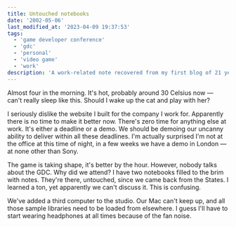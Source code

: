 ```yaml
---
title: Untouched notebooks
date: '2002-05-06'
last_modified_at: '2023-04-09 19:37:53'
tags:
  - 'game developer conference'
  - 'gdc'
  - 'personal'
  - 'video game'
  - 'work'
description: 'A work-related note recovered from my first blog of 21 years ago.'
---
```

Almost four in the morning. It's hot, probably around 30 Celsius now — can't really sleep like this. Should I wake up the cat and play with her?

I seriously dislike the website I built for the company I work for. Apparently there is no time to make it better now. There's zero time for anything else at work. It's either a deadline or a demo. We should be demoing our uncanny ability to deliver within all these deadlines. I'm actually surprised I'm not at the office at this time of night, in a few weeks we have a demo in London — at none other than Sony.

The game is taking shape, it's better by the hour. However, nobody talks about the GDC. Why did we attend? I have two notebooks filled to the brim with notes. They're there, untouched, since we came back from the States. I learned a ton, yet apparently we can't discuss it. This is confusing.

We've added a third computer to the studio. Our Mac can't keep up, and all those sample libraries need to be loaded from elsewhere. I guess I'll have to start wearing headphones at all times because of the fan noise.